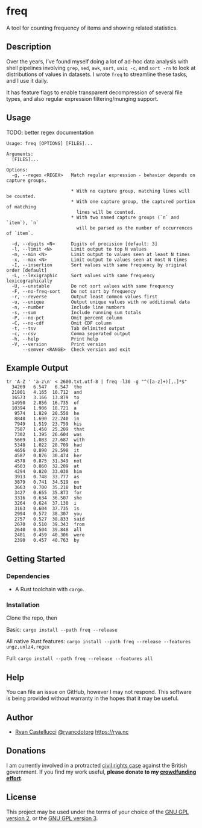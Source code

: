 # freq

A tool for counting frequency of items and showing related statistics.

## Description

Over the years, I’ve found myself doing a lot of ad-hoc data analysis with
shell pipelines involving `grep`, `sed`, `awk`, `sort`, `uniq -c`, and `sort -rn`
to look at distributions of values in datasets. I wrote `freq` to streamline
these tasks, and I use it daily.

It has feature flags to enable transparent decompression of several file
types, and also regular expression filtering/munging support.

## Usage

TODO: better regex documentation

```
Usage: freq [OPTIONS] [FILES]...

Arguments:
  [FILES]...

Options:
  -g, --regex <REGEX>   Match regular expression - behavior depends on capture groups.

                        * With no capture group, matching lines will be counted.
                        * With one capture group, the captured portion of matching
                          lines will be counted.
                        * With two named capture groups (`n` and `item`), `n`
                          will be parsed as the number of occurrences of `item`.

  -d, --digits <N>      Digits of precision [default: 3]
  -l, --limit <N>       Limit output to top N values
  -m, --min <N>         Limit output to values seen at least N times
  -x, --max <N>         Limit output to values seen at most N times
  -I, --insertion       Sort values with same frequency by original order [default]
  -L, --lexigraphic     Sort values with same frequency lexicographically
  -U, --unstable        Do not sort values with same frequency
  -F, --no-freq-sort    Do not sort by frequency
  -r, --reverse         Output least common values first
  -u, --unique          Output unique values with no additional data
  -n, --number          Include line numbers
  -s, --sum             Include running sum totals
  -P, --no-pct          Omit percent column
  -C, --no-cdf          Omit CDF column
  -t, --tsv             Tab delimited output
  -c, --csv             Comma seperated output
  -h, --help            Print help
  -V, --version         Print version
      --semver <RANGE>  Check version and exit
```

## Example Output

```
tr 'A-Z ' 'a-z\n' < 2600.txt.utf-8 | freq -l30 -g "^([a-z]+)[,.]*$"
  34269   6.547   6.547  the
  21801   4.165  10.712  and
  16573   3.166  13.879  to
  14950   2.856  16.735  of
  10394   1.986  18.721  a
   9574   1.829  20.550  he
   8848   1.690  22.240  in
   7949   1.519  23.759  his
   7587   1.450  25.209  that
   7302   1.395  26.604  was
   5669   1.083  27.687  with
   5348   1.022  28.709  had
   4656   0.890  29.598  it
   4587   0.876  30.474  her
   4578   0.875  31.349  not
   4503   0.860  32.209  at
   4294   0.820  33.030  him
   3913   0.748  33.777  as
   3879   0.741  34.519  on
   3663   0.700  35.218  but
   3427   0.655  35.873  for
   3316   0.634  36.507  she
   3264   0.624  37.130  i
   3163   0.604  37.735  is
   2994   0.572  38.307  you
   2757   0.527  38.833  said
   2670   0.510  39.343  from
   2640   0.504  39.848  all
   2401   0.459  40.306  were
   2390   0.457  40.763  by
```

## Getting Started

### Dependencies

* A Rust toolchain with `cargo`.

### Installation

Clone the repo, then

Basic: `cargo install --path freq --release`

All native Rust features: `cargo install --path freq --release --features ungz,unlz4,regex`

Full: `cargo install --path freq --release --features all`

## Help

You can file an issue on GitHub, however I may not respond. This software is
being provided without warranty in the hopes that it may be useful.

## Author

* [Ryan Castellucci](https://rya.nc/) [@ryancdotorg](https://github.com/ryancdotorg) https://rya.nc

## Donations

I am currently involved in a protracted
[civil rights case](https://www.leighday.co.uk/news/news/2023-news/legal-challenge-urges-government-to-give-legal-recognition-to-nonbinary-people/)
against the British government. If you find my work useful,
**please donate to my [crowdfunding effort](https://enby.org.uk/)**.

## License

This project may be used under the terms of your choice of the
[GNU GPL version 2](LICENSE.GPL-2.0), or the
[GNU GPL version 3](LICENSE.GPL-3.0).
